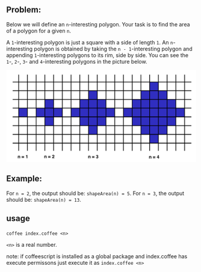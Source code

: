 ## Problem:

Below we will define an `n`-interesting polygon. Your task is to find the area of a polygon for a given `n`.

A `1`-interesting polygon is just a square with a side of length `1`. An `n`-interesting polygon is obtained by taking the `n - 1`-interesting polygon and appending `1`-interesting polygons to its rim, side by side. You can see the `1`-, `2`-, `3`- and `4`-interesting polygons in the picture below.

![shape_area_image](assets/img1.png "shape area image")

## Example:

For `n = 2`, the output should be: `shapeArea(n) = 5`.
For `n = 3`, the output should be: `shapeArea(n) = 13`.

## usage

`coffee index.coffee <n>`

`<n>` is a real number.

note: if coffeescript is installed as a global package and index.coffee has execute permissons just execute it as `index.coffee <n>`


